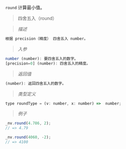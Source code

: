 `round` 计算最小值。

> 四舍五入（round）

> *描述*

```javascript
根据 precision（精度） 四舍五入 number。
```

> *入参*

```javascript
number (number): 要四舍五入的数字。
[precision=0] (number): 四舍五入的精度。
```

> *返回值*

```javascript
(number): 返回四舍五入的数字。
```

> *类型定义*

```javascript
type roundType = (v: number, x: number) =>  number;
```

> *例子*

```javascript 
_nv.round(4.786, 2);
// => 4.79
```
```javascript
_nv.round(4060, -2);
// => 4100
```